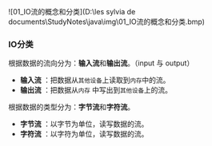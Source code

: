![01_IO流的概念和分类](D:\les sylvia de documents\StudyNotes\java\img\01_IO流的概念和分类.bmp)

### IO分类

根据数据的流向分为：**输入流**和**输出流**。（input 与 output）

* **输入流** ：把数据从`其他设备`上读取到`内存`中的流。 
* **输出流** ：把数据从`内存` 中写出到`其他设备`上的流。

根据数据的类型分为：**字节流**和**字符流**。

* **字节流** ：以字节为单位，读写数据的流。
* **字符流** ：以字符为单位，读写数据的流。